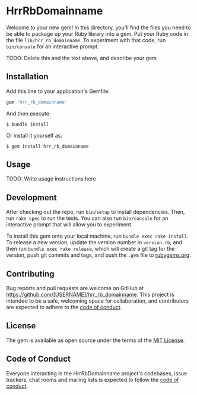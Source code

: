 # HrrRbDomainname

Welcome to your new gem! In this directory, you'll find the files you need to be able to package up your Ruby library into a gem. Put your Ruby code in the file `lib/hrr_rb_domainname`. To experiment with that code, run `bin/console` for an interactive prompt.

TODO: Delete this and the text above, and describe your gem

## Installation

Add this line to your application's Gemfile:

```ruby
gem 'hrr_rb_domainname'
```

And then execute:

    $ bundle install

Or install it yourself as:

    $ gem install hrr_rb_domainname

## Usage

TODO: Write usage instructions here

## Development

After checking out the repo, run `bin/setup` to install dependencies. Then, run `rake spec` to run the tests. You can also run `bin/console` for an interactive prompt that will allow you to experiment.

To install this gem onto your local machine, run `bundle exec rake install`. To release a new version, update the version number in `version.rb`, and then run `bundle exec rake release`, which will create a git tag for the version, push git commits and tags, and push the `.gem` file to [rubygems.org](https://rubygems.org).

## Contributing

Bug reports and pull requests are welcome on GitHub at https://github.com/[USERNAME]/hrr_rb_domainname. This project is intended to be a safe, welcoming space for collaboration, and contributors are expected to adhere to the [code of conduct](https://github.com/[USERNAME]/hrr_rb_domainname/blob/master/CODE_OF_CONDUCT.md).


## License

The gem is available as open source under the terms of the [MIT License](https://opensource.org/licenses/MIT).

## Code of Conduct

Everyone interacting in the HrrRbDomainname project's codebases, issue trackers, chat rooms and mailing lists is expected to follow the [code of conduct](https://github.com/[USERNAME]/hrr_rb_domainname/blob/master/CODE_OF_CONDUCT.md).
